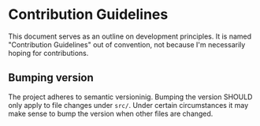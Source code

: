 # Contribution Guidelines

This document serves as an outline on development principles. It is named
"Contribution Guidelines" out of convention, not because I'm necessarily hoping
for contributions.

## Bumping version

The project adheres to semantic versioninig. Bumping the version SHOULD only
apply to file changes under `src/`. Under certain circumstances it may make
sense to bump the version when other files are changed.

